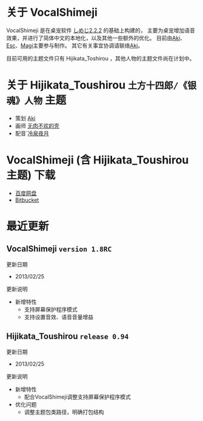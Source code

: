 # 关于 VocalShimeji
VocalShimeji 是在桌宠软件 [しめじ2.2.2](http://www.group-finity.com/Shimeji/) 的基础上构建的，
主要为桌宠增加语音效果，并进行了简体中文的本地化，以及其他一些额外的优化。
目前由[Aki](http://weibo.com/akitang0531)、[Esc](http://weibo.com/u/1450315544)、[Magi](http://http://weibo.com/mmagi)主要参与制作。
其它有关事宜协调请联络[Aki](http://weibo.com/akitang0531)。

目前可用的主题文件只有 Hijikata_Toshirou ，其他人物的主题文件尚在计划中。

# 关于 Hijikata_Toushirou `土方十四郎/《银魂》人物` 主题
* 策划 [Aki](http://weibo.com/akitang0531)
* 画师 [无肉不欢的壳](http://weibo.com/feiqiuxuan)
* 配音`[冷泉夜月](http://weibo.com/lengquanyeyue)

# VocalShimeji (含 Hijikata_Toushirou 主题) 下载
 * [百度网盘](http://pan.baidu.com/share/link?shareid=391726&uk=1476694032)
 * [Bitbucket](https://bitbucket.org/magi/vocalshimeji/downloads)

# 最近更新
## VocalShimeji `version 1.8RC`

更新日期

* 2013/02/25

更新说明

* 新增特性
    * 支持屏幕保护程序模式
    * 支持设置音效、语音音量增益

## Hijikata_Toushirou `release 0.94`

更新日期

* 2013/02/25

更新说明

* 新增特性
    * 配合VocalShimeji调整支持屏幕保护程序模式
* 优化问题
    * 调整主题包类路径，明确打包结构

